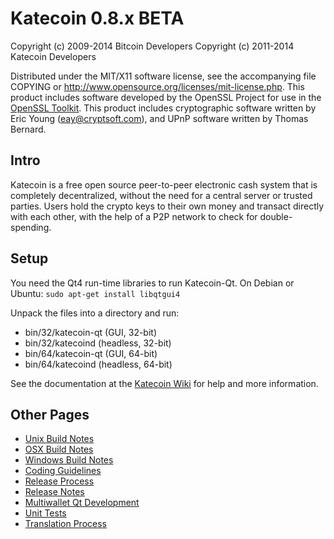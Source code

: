 Katecoin 0.8.x BETA
====================

Copyright (c) 2009-2014 Bitcoin Developers
Copyright (c) 2011-2014 Katecoin Developers

Distributed under the MIT/X11 software license, see the accompanying
file COPYING or http://www.opensource.org/licenses/mit-license.php.
This product includes software developed by the OpenSSL Project for use in the [OpenSSL Toolkit](http://www.openssl.org/). This product includes
cryptographic software written by Eric Young ([eay@cryptsoft.com](mailto:eay@cryptsoft.com)), and UPnP software written by Thomas Bernard.


Intro
---------------------
Katecoin is a free open source peer-to-peer electronic cash system that is
completely decentralized, without the need for a central server or trusted
parties.  Users hold the crypto keys to their own money and transact directly
with each other, with the help of a P2P network to check for double-spending.


Setup
---------------------
You need the Qt4 run-time libraries to run Katecoin-Qt. On Debian or Ubuntu:
	`sudo apt-get install libqtgui4`

Unpack the files into a directory and run:

- bin/32/katecoin-qt (GUI, 32-bit)
- bin/32/katecoind (headless, 32-bit)
- bin/64/katecoin-qt (GUI, 64-bit)
- bin/64/katecoind (headless, 64-bit)

See the documentation at the [Katecoin Wiki](http://katecoin.info)
for help and more information.


Other Pages
---------------------
- [Unix Build Notes](build-unix.md)
- [OSX Build Notes](build-osx.md)
- [Windows Build Notes](build-msw.md)
- [Coding Guidelines](coding.md)
- [Release Process](release-process.md)
- [Release Notes](release-notes.md)
- [Multiwallet Qt Development](multiwallet-qt.md)
- [Unit Tests](unit-tests.md)
- [Translation Process](translation_process.md)
